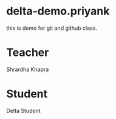 # delta-demo.priyank
this is demo for git and github class.

# Teacher
Shrardha Khapra

# Student
Delta Student
